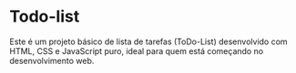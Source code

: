 # Todo-list
Este é um projeto básico de lista de tarefas (ToDo-List) desenvolvido com HTML, CSS e JavaScript puro, ideal para quem está começando no desenvolvimento web.
